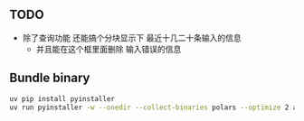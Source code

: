 ## TODO

- 除了查询功能 还能搞个分块显示下 最近十几二十条输入的信息
  - 并且能在这个框里面删除 输入错误的信息

## Bundle binary

```bash
uv pip install pyinstaller
uv run pyinstaller -w --onedir --collect-binaries polars --optimize 2 account.py
```